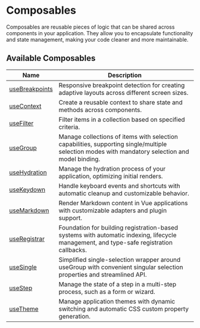 # Composables

Composables are reusable pieces of logic that can be shared across components in your application. They allow you to encapsulate functionality and state management, making your code cleaner and more maintainable.

## Available Composables

| Name | Description |
| - | - |
| [useBreakpoints](/composables/use-breakpoints) | Responsive breakpoint detection for creating adaptive layouts across different screen sizes. |
| [useContext](/composables/use-context) | Create a reusable context to share state and methods across components. |
| [useFilter](/composables/use-filter) | Filter items in a collection based on specified criteria. |
| [useGroup](/composables/use-group) | Manage collections of items with selection capabilities, supporting single/multiple selection modes with mandatory selection and model binding. |
| [useHydration](/composables/use-hydration) | Manage the hydration process of your application, optimizing initial renders. |
| [useKeydown](/composables/use-keyboard) | Handle keyboard events and shortcuts with automatic cleanup and customizable behavior. |
| [useMarkdown](/composables/use-markdown) | Render Markdown content in Vue applications with customizable adapters and plugin support. |
| [useRegistrar](/composables/use-registrar) | Foundation for building registration-based systems with automatic indexing, lifecycle management, and type-safe registration callbacks. |
| [useSingle](/composables/use-single) | Simplified single-selection wrapper around useGroup with convenient singular selection properties and streamlined API. |
| [useStep](/composables/use-step) | Manage the state of a step in a multi-step process, such as a form or wizard. |
| [useTheme](/composables/use-theme) | Manage application themes with dynamic switching and automatic CSS custom property generation. |
